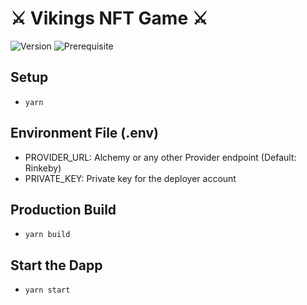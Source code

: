 # ⚔️ Vikings NFT Game ⚔️

![Version](https://img.shields.io/badge/version-0.1.0-blue.svg?cacheSeconds=2592000)
![Prerequisite](https://img.shields.io/badge/node-%3E%3D10.0-blue.svg)

## Setup
- `yarn`

## Environment File (.env)
- PROVIDER_URL: Alchemy or any other Provider endpoint (Default: Rinkeby)
- PRIVATE_KEY: Private key for the deployer account

## Production Build
- `yarn build`

## Start the Dapp
- `yarn start`